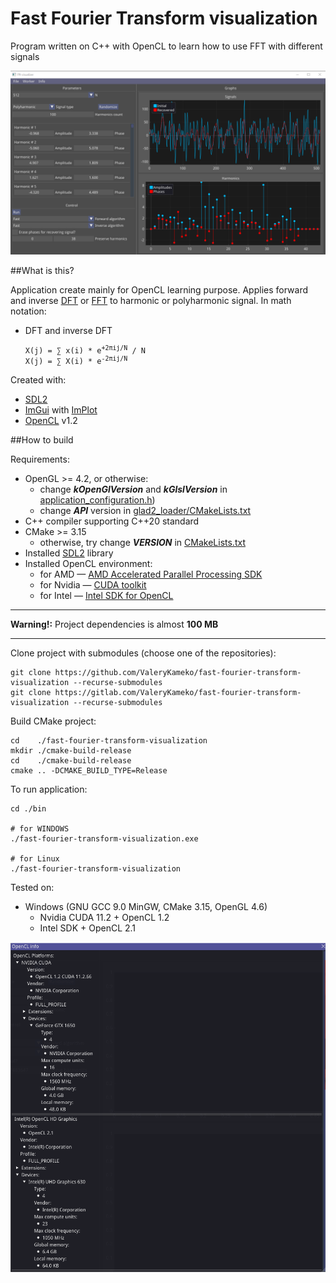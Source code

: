 # Fast Fourier Transform visualization

Program written on C++ with OpenCL to learn how to use FFT with different signals

![Application GUI view](./res/screenshot1.png)

##What is this?

Application create mainly for OpenCL learning purpose.
Applies forward and inverse [DFT](https://en.wikipedia.org/wiki/Discrete_Fourier_transform) or [FFT](https://en.wikipedia.org/wiki/Fast_Fourier_transform) to harmonic or polyharmonic signal.
In math notation:
* DFT and inverse DFT
  <pre><code>X(j) = &sum; x(i) * e<sup>+2&pi;ij/N</sup> / N
  X(j) = &sum; X(i) * e<sup>-2&pi;ij/N</sup></code></pre>

Created with:
* [SDL2](https://www.libsdl.org/)
* [ImGui](https://github.com/ocornut/imgui/) with [ImPlot](https://github.com/epezent/implot)
* [OpenCL](https://wikipedia.org/wiki/OpenCL) v1.2

##How to build

Requirements:
* OpenGL >= 4.2, or otherwise:
    * change **_kOpenGlVersion_** and **_kGlslVersion_** in [application_configuration.h](./app/application_configuration.h))
    * change **_API_** version in [glad2_loader/CMakeLists.txt](./3rd_party/glad2_loader/CMakeLists.txt)
* C++ compiler supporting C++20 standard
* CMake >= 3.15
    * otherwise, try change **_VERSION_** in [CMakeLists.txt](./CMakeLists.txt)
* Installed [SDL2](https://www.libsdl.org/download-2.0.php) library
* Installed OpenCL environment:
    * for AMD &mdash; [AMD Accelerated Parallel Processing SDK](https://en.wikipedia.org/wiki/AMD_APP_SDK)
    * for Nvidia &mdash; [CUDA toolkit](https://developer.nvidia.com/CUDA-toolkit-Archive)
    * for Intel &mdash; [Intel SDK for OpenCL](https://software.intel.com/content/www/us/en/develop/tools/opencl-sdk.html)
    
---
**Warning!:** Project dependencies is almost **100 MB**

---

Clone project with submodules (choose one of the repositories):
```shell script
git clone https://github.com/ValeryKameko/fast-fourier-transform-visualization --recurse-submodules
git clone https://gitlab.com/ValeryKameko/fast-fourier-transform-visualization --recurse-submodules
```
Build CMake project:
```shell script
cd    ./fast-fourier-transform-visualization
mkdir ./cmake-build-release
cd    ./cmake-build-release
cmake .. -DCMAKE_BUILD_TYPE=Release
```

To run application:
```shell script
cd ./bin

# for WINDOWS
./fast-fourier-transform-visualization.exe

# for Linux
./fast-fourier-transform-visualization
```

Tested on:
* Windows (GNU GCC 9.0 MinGW, CMake 3.15, OpenGL 4.6)
    + Nvidia CUDA 11.2 + OpenCL 1.2
    + Intel SDK + OpenCL 2.1

![Local configuration](./res/screenshot2.png)
